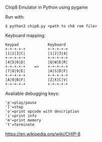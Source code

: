 Chip8 Emulator in Python using pygame

Run with:
```
$ python3 chip8.py <path to ch8 rom file>
```

Keyboard mapping:
```
Keypad             Keyboard
+-+-+-+-+          +-+-+-+-+
|1|2|3|C|          |1|2|3|4|
+-+-+-+-+          +-+-+-+-+
|4|5|6|D|          |Q|W|E|R|
+-+-+-+-+    =>    +-+-+-+-+
|7|8|9|E|          |A|S|D|F|
+-+-+-+-+          +-+-+-+-+
|A|0|B|F|          |Z|X|C|V|
+-+-+-+-+          +-+-+-+-+
```

Available debugging keys:
```
'p'=play/pause
'['=step
'o'=print opcode with description
'i'=print info
'm'=print memory
't'=terminate
```

https://en.wikipedia.org/wiki/CHIP-8
